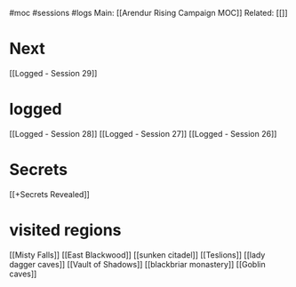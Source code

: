 #moc #sessions #logs
Main: [[Arendur Rising Campaign MOC]]
Related: [[]]

# Next
[[Logged - Session 29]]

# logged
[[Logged -  Session 28]]
[[Logged - Session 27]]
[[Logged - Session 26]]

# Secrets
[[+Secrets Revealed]]

# visited regions
[[Misty Falls]]
[[East Blackwood]]
[[sunken citadel]]
[[Teslions]]
[[lady dagger caves]]
[[Vault of Shadows]]
[[blackbriar monastery]]
[[Goblin caves]]
